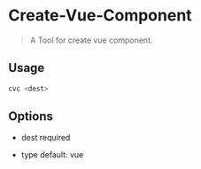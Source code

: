 # Create-Vue-Component

> A Tool for create vue component.

## Usage

~~~bash
cvc <dest>
~~~

## Options

- dest
    required

- type
    default: vue
